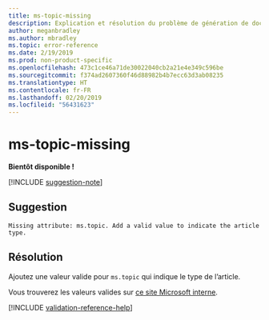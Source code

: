 ```yaml
---
title: ms-topic-missing
description: Explication et résolution du problème de génération de documents ms-topic-missing
author: meganbradley
ms.author: mbradley
ms.topic: error-reference
ms.date: 2/19/2019
ms.prod: non-product-specific
ms.openlocfilehash: 473c1ce46a71de30022040cb2a21e4e349c596be
ms.sourcegitcommit: f374ad2607360f46d88982b4b7ecc63d3ab08235
ms.translationtype: HT
ms.contentlocale: fr-FR
ms.lasthandoff: 02/20/2019
ms.locfileid: "56431623"
---
```

# <a name="ms-topic-missing"></a>ms-topic-missing

**Bientôt disponible !**

[!INCLUDE [suggestion-note](includes/suggestion-note.md)]

## <a name="suggestion"></a>Suggestion

`Missing attribute: ms.topic. Add a valid value to indicate the article type.`

## <a name="resolution"></a>Résolution

Ajoutez une valeur valide pour `ms.topic` qui indique le type de l’article.

Vous trouverez les valeurs valides sur [ce site Microsoft interne](https://docsmetadatatool.azurewebsites.net/whitelists).

<!--make sure to add this file to your includes folder and verify the path-->
[!INCLUDE [validation-reference-help](includes/validation-reference-help.md)]